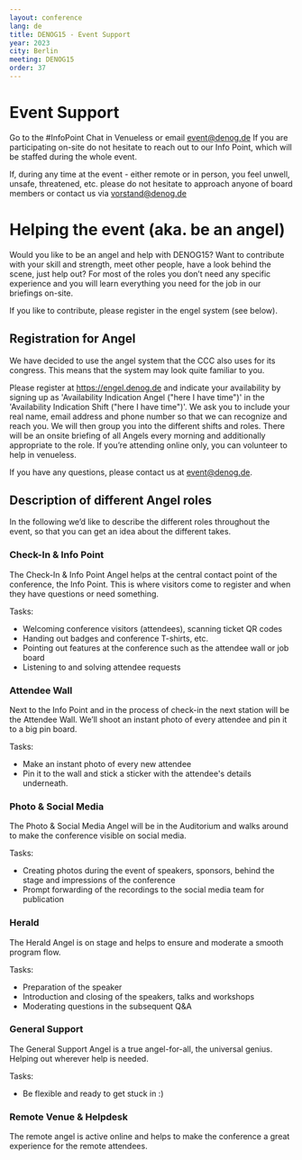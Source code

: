 ```yaml
---
layout: conference
lang: de
title: DENOG15 - Event Support
year: 2023
city: Berlin
meeting: DENOG15
order: 37
---
```


# Event Support

Go to the #InfoPoint Chat in Venueless or email event@denog.de
If you are participating on-site do not hesitate to reach out to our Info Point, which will be staffed during the whole event.

If, during any time at the event - either remote or in person, you feel unwell, unsafe, threatened, etc. please do not hesitate to approach anyone of board members or contact us via vorstand@denog.de


# Helping the event (aka. be an angel)

Would you like to be an angel and help with DENOG15? Want to contribute with your skill and strength, meet other people, have a look behind the scene, just help out? For most of the roles you don’t need any specific experience and you will learn everything you need for the job in our briefings on-site.

If you like to contribute, please register in the engel system (see below). 


## Registration for Angel

We have decided to use the angel system that the CCC also uses for its congress. This means that the system may look quite familiar to you.

Please register at <a href="https://engel.denog.de">https://engel.denog.de</a> and indicate your availability by signing up as 'Availability Indication Angel ("here I have time")' in the 'Availability Indication Shift ("here I have time")'. We ask you to include your real name, email address and phone number so that we can recognize and reach you. We will then group you into the different shifts and roles. There will be an onsite briefing of all Angels every morning and additionally appropriate to the role. If you’re attending online only, you can volunteer to help in venueless.

If you have any questions, please contact us at <a href="event@denog.de">event@denog.de</a>.


## Description of different Angel roles

In the following we’d like to describe the different roles throughout the event, so that you can get an idea about the different takes.

### Check-In & Info Point

The Check-In & Info Point Angel helps at the central contact point of the conference, the Info Point. This is where visitors come to register and when they have questions or need something.

Tasks:
- Welcoming conference visitors (attendees), scanning ticket QR codes
- Handing out badges and conference T-shirts, etc.
- Pointing out features at the conference such as the attendee wall or job board
- Listening to and solving attendee requests

### Attendee Wall

Next to the Info Point and in the process of check-in the next station will be the Attendee Wall. We’ll shoot an instant photo of every attendee and pin it to a big pin board.

Tasks:
- Make an instant photo of every new attendee
- Pin it to the wall and stick a sticker with the attendee's details underneath.

### Photo & Social Media

The Photo & Social Media Angel will be in the Auditorium and walks around to make the conference visible on social media.

Tasks: 
- Creating photos during the event of speakers, sponsors, behind the stage and impressions of the conference 
- Prompt forwarding of the recordings to the social media team for publication

### Herald

The Herald Angel is on stage and helps to ensure and moderate a smooth program flow.

Tasks:
- Preparation of the speaker
- Introduction and closing of the speakers, talks and workshops
- Moderating questions in the subsequent Q&A

### General Support

The General Support Angel is a true angel-for-all, the universal genius. Helping out wherever help is needed.

Tasks:
- Be flexible and ready to get stuck in :)

### Remote Venue & Helpdesk

The remote angel is active online and helps to make the conference a great experience for the remote attendees.
